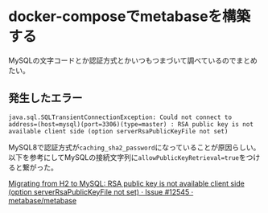# docker-composeでmetabaseを構築する

MySQLの文字コードとか認証方式とかいつもつまづいて調べているのでまとめたい。


## 発生したエラー

```text
java.sql.SQLTransientConnectionException: Could not connect to address=(host=mysql)(port=3306)(type=master) : RSA public key is not available client side (option serverRsaPublicKeyFile not set)
```

MySQL8で認証方式が`caching_sha2_password`になっていることが原因らしい。以下を参考にしてMySQLの接続文字列に`allowPublicKeyRetrieval=true`をつけると繋がった。

[Migrating from H2 to MySQL: RSA public key is not available client side (option serverRsaPublicKeyFile not set) · Issue #12545 · metabase/metabase](https://github.com/metabase/metabase/issues/12545)

